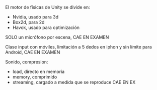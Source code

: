 El motor de físicas de Unity se divide en:
- Nvidia, usado para 3d
- Box2d, para 2d
- Havok, usado para optimización

SOLO un micrófono por escena, CAE EN EXAMEN

Clase input con móviles, limitación a 5 dedos en iphon y sin límite para Android, CAE EN EXAMEN

Sonido, compresion:
- load, directo en memoria
- memory, comprimido
- streaming, cargado a medida que se reproduce
CAE EN EX